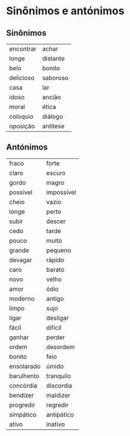 # Sinônimos e antónimos

## Sinônimos

|||
| -- | -- |
| encontrar | achar |
| longe | distante |
| belo | bonito |
| delicioso | saboroso |
| casa | lar |
| idoso | ancião |
| moral | ética |
| coloquio | diálogo |
| oposição | antítese |

## Antónimos

|||
| -- | -- |
| fraco | forte |
| claro | escuro |
| gordo | magro |
| possível | impossível |
| cheio | vazio |
| longe | perto |
| subir | descer |
| cedo | tarde |
| pouco | muito |
| grande | pequeno |
| devagar | rápido |
| caro | barato |
| novo | velho |
| amor | ódio |
| moderno | antigo |
| limpo | sujo |
| ligar | desligar |
| fácil | difícil |
| ganhar | perder |
| ordem | desordem |
| bonito | feio |
| ensolarado | úmido |
| barulhento | tranquilo |
| concórdia | discordia |
| bendizer | maldizer |
| progredir | regredir |
| simpático | antipático |
| ativo | inativo |
